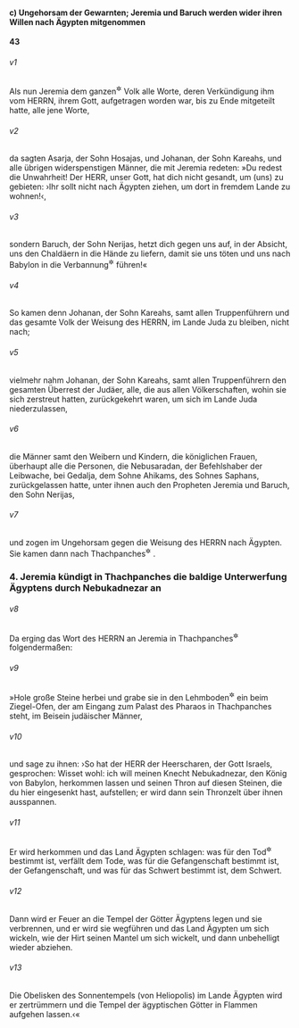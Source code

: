 #### c) Ungehorsam der Gewarnten; Jeremia und Baruch werden wider ihren Willen nach Ägypten mitgenommen

__43__

###### v1
Als nun Jeremia dem ganzen<sup title="= versammelten">&#x2732;</sup>
 Volk alle Worte, deren Verkündigung ihm vom HERRN, ihrem Gott, aufgetragen worden war, bis zu Ende mitgeteilt hatte, alle jene Worte,

###### v2
da sagten Asarja, der Sohn Hosajas, und Johanan, der Sohn Kareahs, und alle übrigen widerspenstigen Männer, die mit Jeremia redeten: »Du redest die Unwahrheit! Der HERR, unser Gott, hat dich nicht gesandt, um (uns) zu gebieten: ›Ihr sollt nicht nach Ägypten ziehen, um dort in fremdem Lande zu wohnen!‹,

###### v3
sondern Baruch, der Sohn Nerijas, hetzt dich gegen uns auf, in der Absicht, uns den Chaldäern in die Hände zu liefern, damit sie uns töten und uns nach Babylon in die Verbannung<sup title="oder: Gefangenschaft">&#x2732;</sup>
 führen!«

###### v4
So kamen denn Johanan, der Sohn Kareahs, samt allen Truppenführern und das gesamte Volk der Weisung des HERRN, im Lande Juda zu bleiben, nicht nach;

###### v5
vielmehr nahm Johanan, der Sohn Kareahs, samt allen Truppenführern den gesamten Überrest der Judäer, alle, die aus allen Völkerschaften, wohin sie sich zerstreut hatten, zurückgekehrt waren, um sich im Lande Juda niederzulassen,

###### v6
die Männer samt den Weibern und Kindern, die königlichen Frauen, überhaupt alle die Personen, die Nebusaradan, der Befehlshaber der Leibwache, bei Gedalja, dem Sohne Ahikams, des Sohnes Saphans, zurückgelassen hatte, unter ihnen auch den Propheten Jeremia und Baruch, den Sohn Nerijas,

###### v7
und zogen im Ungehorsam gegen die Weisung des HERRN nach Ägypten. Sie kamen dann nach Thachpanches<sup title="= Daphne; vgl. 2,16">&#x2732;</sup>
.

### 4. Jeremia kündigt in Thachpanches die baldige Unterwerfung Ägyptens durch Nebukadnezar an


###### v8
Da erging das Wort des HERRN an Jeremia in Thachpanches<sup title="= Daphne; vgl. 2,16">&#x2732;</sup>
 folgendermaßen:

###### v9
»Hole große Steine herbei und grabe sie in den Lehmboden<sup title="oder: Schutt">&#x2732;</sup>
 ein beim Ziegel-Ofen, der am Eingang zum Palast des Pharaos in Thachpanches steht, im Beisein judäischer Männer,

###### v10
und sage zu ihnen: ›So hat der HERR der Heerscharen, der Gott Israels, gesprochen: Wisset wohl: ich will meinen Knecht Nebukadnezar, den König von Babylon, herkommen lassen und seinen Thron auf diesen Steinen, die du hier eingesenkt hast, aufstellen; er wird dann sein Thronzelt über ihnen ausspannen.

###### v11
Er wird herkommen und das Land Ägypten schlagen: was für den Tod<sup title="= die Pest">&#x2732;</sup>
 bestimmt ist, verfällt dem Tode, was für die Gefangenschaft bestimmt ist, der Gefangenschaft, und was für das Schwert bestimmt ist, dem Schwert.

###### v12
Dann wird er Feuer an die Tempel der Götter Ägyptens legen und sie verbrennen, und er wird sie wegführen und das Land Ägypten um sich wickeln, wie der Hirt seinen Mantel um sich wickelt, und dann unbehelligt wieder abziehen.

###### v13
Die Obelisken des Sonnentempels (von Heliopolis) im Lande Ägypten wird er zertrümmern und die Tempel der ägyptischen Götter in Flammen aufgehen lassen.‹«
